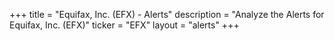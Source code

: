 +++
title = "Equifax, Inc. (EFX) - Alerts"
description = "Analyze the Alerts for Equifax, Inc. (EFX)"
ticker = "EFX"
layout = "alerts"
+++

